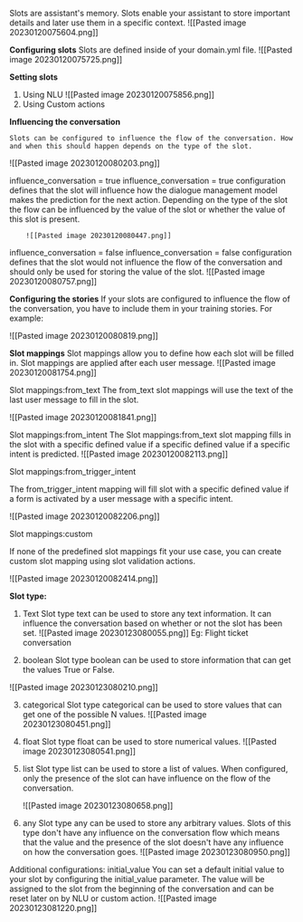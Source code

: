 Slots are assistant's memory.  Slots enable your assistant to store important details and later use them in a specific context.
![[Pasted image 20230120075604.png]]


**Configuring slots**
	Slots are defined inside of your domain.yml file.
	![[Pasted image 20230120075725.png]]

**Setting slots**
1. Using NLU
   ![[Pasted image 20230120075856.png]]
2.  Using Custom actions

**Influencing the conversation**

	Slots can be configured to influence the flow of the conversation. How and when this should happen depends on the type of the slot.

![[Pasted image 20230120080203.png]]

  
  influence_conversation = true
	influence_conversation = true configuration defines that the slot will influence how the dialogue management model makes the prediction for the next action. Depending on the type of the slot the flow can be influenced by the value of the slot or whether the value of this slot is present.
	
		![[Pasted image 20230120080447.png]]
	


influence_conversation = false
	influence_conversation = false configuration defines that the slot would not influence the flow of the conversation and should only be used for storing the value of the slot.
![[Pasted image 20230120080757.png]]

**Configuring the stories**
	If your slots are configured to influence the flow of the conversation, you have to include them in your training stories. For example:

![[Pasted image 20230120080819.png]]

**Slot mappings**
Slot mappings allow you to define how each slot will be filled in. Slot mappings are applied after each user message.
![[Pasted image 20230120081754.png]]

Slot mappings:from_text
The from_text slot mappings will use the text of the last user message to fill in the slot.

![[Pasted image 20230120081841.png]]

Slot mappings:from_intent
 The Slot mappings:from_text slot mapping fills in the slot with a specific defined value if a specific defined value if a specific intent is predicted.
![[Pasted image 20230120082113.png]]

Slot mappings:from_trigger_intent

The from_trigger_intent mapping will fill slot with a specific defined value if a form is activated by a user message with a specific intent.


![[Pasted image 20230120082206.png]]

Slot mappings:custom

If none of the predefined slot mappings fit your use case, you can create custom slot mapping using slot validation actions.

![[Pasted image 20230120082414.png]]

**Slot type:**
1) Text
 Slot type text can be used to store any text information. It can influence the conversation based on whether or not the slot has been set.
 ![[Pasted image 20230123080055.png]]
 Eg: Flight ticket conversation
 
2) boolean
  Slot type boolean can be used to store information that can get the values True or False.
  
![[Pasted image 20230123080210.png]]

3) categorical
   Slot type categorical can be used to store values that can get one of the possible N values.
   ![[Pasted image 20230123080451.png]]
   
4) float
   Slot type float can be used to store numerical values.
   ![[Pasted image 20230123080541.png]]

5) list
   Slot type list can be used to store a list of values. When configured, only the presence of the slot can have influence on the flow of the conversation.
   
   ![[Pasted image 20230123080658.png]]

6) any
   Slot type any can be used to store any arbitrary values. Slots of this type don't have any influence on the conversation flow which means that the value and the presence of the slot doesn't have any influence on how the conversation goes.
   ![[Pasted image 20230123080950.png]]

 Additional configurations: initial_value
 You can set a default initial value to your slot by configuring the initial_value parameter. The value will be assigned to the slot from the beginning of the conversation and can be reset later on by NLU or custom action.
![[Pasted image 20230123081220.png]]